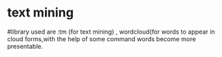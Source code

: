 # text mining
#library used are :tm (for text mining) , wordcloud(for words to appear in cloud forms,with the help of some command words become more presentable.
